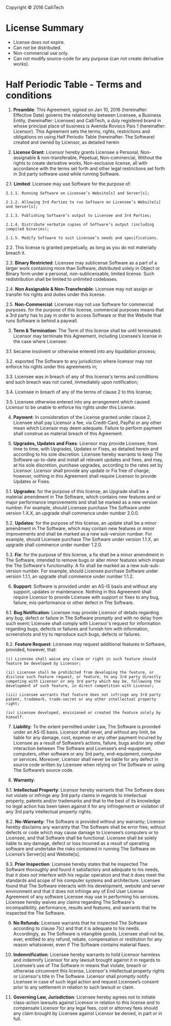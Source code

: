 Copyright © 2016 CalliTech

# License Summary

* License does not expire.
* Can not be distributed.
* Non-commercial use only.
* Can not modify source-code for any purpose (can not create derivative works).


# Half Periodic Table - Terms and conditions

1. **Preamble**: This Agreement, signed on Jan 10, 2016 (hereinafter: Effective Date) governs the relationship between Licensee, a Business Entity, (hereinafter: Licensee) and CalliTech, a duly registered brand in whose principal place of business is Avenida Rovisco Pais 1 (hereinafter: Licensor). This Agreement sets the terms, rights, restrictions and obligations on using Half Periodic Table (hereinafter: The Software) created and owned by Licensor, as detailed herein

2. **License Grant**: Licensor hereby grants Licensee a Personal, Non-assignable & non-transferable, Pepetual, Non-commercial, Without the rights to create derivative works, Non-exclusive license, all with accordance with the terms set forth and other legal restrictions set forth in 3rd party software used while running Software.

  2.1. **Limited**: Licensee may use Software for the purpose of:

    2.1.1. Running Software on Licensee’s Website[s] and Server[s];

    2.1.2. Allowing 3rd Parties to run Software on Licensee’s Website[s] and Server[s];

    2.1.3. Publishing Software’s output to Licensee and 3rd Parties;

    2.1.4. Distribute verbatim copies of Software’s output (including compiled binaries);

    2.1.5. Modify Software to suit Licensee’s needs and specifications.

  2.2. This license is granted perpetually, as long as you do not materially breach it.

  2.3. **Binary Restricted**: Licensee may sublicense Software as a part of a larger work containing more than Software, distributed solely in Object or Binary form under a personal, non-sublicensable, limited license. Such redistribution shall be limited to unlimited codebases.

  2.4. **Non Assignable & Non-Transferable**: Licensee may not assign or transfer his rights and duties under this license.

  2.5. **Non-Commercial**: Licensee may not use Software for commercial purposes. for the purpose of this license, commercial purposes means that a 3rd party has to pay in order to access Software or that the Website that runs Software is behind a paywall.

3. **Term & Termination**: The Term of this license shall be until terminated. Licensor may terminate this Agreement, including Licensee’s license in the case where Licensee:

  3.1. became insolvent or otherwise entered into any liquidation process;

  3.2. exported The Software to any jurisdiction where licensor may not enforce his rights under this agreements in;

  3.3. Licensee was in breach of any of this license's terms and conditions and such breach was not cured, immediately upon notification;

  3.4. Licensee in breach of any of the terms of clause 2 to this license;

  3.5. Licensee otherwise entered into any arrangement which caused Licensor to be unable to enforce his rights under this License.

4. **Payment**: In consideration of the License granted under clause 2, Licensee shall pay Licensor a fee, via Credit-Card, PayPal or any other mean which Licensor may deem adequate. Failure to perform payment shall construe as material breach of this Agreement.

5. **Upgrades, Updates and Fixes**: Licensor may provide Licensee, from time to time, with Upgrades, Updates or Fixes, as detailed herein and according to his sole discretion. Licensee hereby warrants to keep The Software up-to-date and install all relevant updates and fixes, and may, at his sole discretion, purchase upgrades, according to the rates set by Licensor. Licensor shall provide any update or Fix free of charge; however, nothing in this Agreement shall require Licensor to provide Updates or Fixes.

  5.1. **Upgrades**: for the purpose of this license, an Upgrade shall be a material amendment in The Software, which contains new features and or major performance improvements and shall be marked as a new version number. For example, should Licensee purchase The Software under version 1.X.X, an upgrade shall commence under number 2.0.0.

  5.2. **Updates**: for the purpose of this license, an update shall be a minor amendment in The Software, which may contain new features or minor improvements and shall be marked as a new sub-version number. For example, should Licensee purchase The Software under version 1.1.X, an upgrade shall commence under number 1.2.0.

  5.3. **Fix**: for the purpose of this license, a fix shall be a minor amendment in The Software, intended to remove bugs or alter minor features which impair the The Software's functionality. A fix shall be marked as a new sub-sub-version number. For example, should Licensee purchase Software under version 1.1.1, an upgrade shall commence under number 1.1.2.

6. **Support**: Software is provided under an AS-IS basis and without any support, updates or maintenance. Nothing in this Agreement shall require Licensor to provide Licensee with support or fixes to any bug, failure, mis-performance or other defect in The Software.

  6.1. **Bug Notification**: Licensee may provide Licensor of details regarding any bug, defect or failure in The Software promptly and with no delay from such event; Licensee shall comply with Licensor's request for information regarding bugs, defects or failures and furnish him with information, screenshots and try to reproduce such bugs, defects or failures.

  6.2. **Feature Request**: Licensee may request additional features in Software, provided, however, that:

    (i) Licensee shall waive any claim or right in such feature should feature be developed by Licensor;

    (ii) Licensee shall be prohibited from developing the feature, or disclose such feature request, or feature, to any 3rd party directly competing with Licensor or any 3rd party which may be, following the development of such feature, in direct competition with Licensor; 

    (iii) Licensee warrants that feature does not infringe any 3rd party patent, trademark, trade-secret or any other intellectual property right;

    (iv) Licensee developed, envisioned or created the feature solely by himself.

7. **Liability**:  To the extent permitted under Law, The Software is provided under an AS-IS basis. Licensor shall never, and without any limit, be liable for any damage, cost, expense or any other payment incurred by Licensee as a result of Software’s actions, failure, bugs and/or any other interaction between The Software  and Licensee’s end-equipment, computers, other software or any 3rd party, end-equipment, computer or services.  Moreover, Licensor shall never be liable for any defect in source code written by Licensee when relying on The Software or using The Software’s source code.

8. **Warranty**:

  8.1. **Intellectual Property**: Licensor hereby warrants that The Software does not violate or infringe any 3rd party claims in regards to intellectual property, patents and/or trademarks and that to the best of its knowledge no legal action has been taken against it for any infringement or violation of any 3rd party intellectual property rights.

  8.2. **No-Warranty**: The Software is provided without any warranty; Licensor hereby disclaims any warranty that The Software shall be error free, without defects or code which may cause damage to Licensee’s computers or to Licensee, and that Software shall be functional. Licensee shall be solely liable to any damage, defect or loss incurred as a result of operating software and undertake the risks contained in running The Software on License’s Server[s] and Website[s].

  8.3. **Prior Inspection**: Licensee hereby states that he inspected The Software thoroughly and found it satisfactory and adequate to his needs, that it does not interfere with his regular operation and that it does meet the standards and scope of his computer systems and architecture. Licensee found that The Software interacts with his development, website and server environment and that it does not infringe any of End User License Agreement of any software Licensee may use in performing his services. Licensee hereby waives any claims regarding The Software's incompatibility, performance, results and features, and warrants that he inspected the The Software.

9. **No Refunds**: Licensee warrants that he inspected The Software according to clause 7(c) and that it is adequate to his needs. Accordingly, as The Software is intangible goods, Licensee shall not be, ever, entitled to any refund, rebate, compensation or restitution for any reason whatsoever, even if The Software contains material flaws.

10. **Indemnification**: Licensee hereby warrants to hold Licensor harmless and indemnify Licensor for any lawsuit brought against it in regards to Licensee’s use of The Software in means that violate, breach or otherwise circumvent this license, Licensor's intellectual property rights or Licensor's title in The Software. Licensor shall promptly notify Licensee in case of such legal action and request Licensee’s consent prior to any settlement in relation to such lawsuit or claim.

11. **Governing Law, Jurisdiction**: Licensee hereby agrees not to initiate class-action lawsuits against Licensor in relation to this license and to compensate Licensor for any legal fees, cost or attorney fees should any claim brought by Licensee against Licensor be denied, in part or in full.
